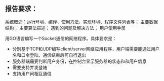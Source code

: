 ## 报告要求：
系统概述：运行环境、编译、使用方法、实现环境、程序文件列表等；
主要数据结构；
主要算法描述；
遇到的问题及解决方法；
用户使用手册

用GO语言编写一个Socket通信的网络程序。具体要求是：
* 分别基于TCP和UDP编写client/server网络应用程序，用户端需要能通过用户名和口令登陆，通信结束后可自行退出
* 服务器端需要判断用户身份，在控制台显示服务器的状态和和用户信息
* 需要支持并发登陆
* 支持用户间相互通信